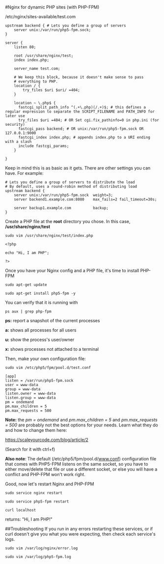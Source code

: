 #Nginx for dynamic PHP sites (with PHP-FPM)

/etc/nginx/sites-available/test.com

```
upstream backend { # Lets you define a group of servers
	server unix:/var/run/php5-fpm.sock;
}

server {
	listen 80;

	root /usr/share/nginx/test;
	index index.php;

	server_name test.com;
 
 	# We keep this block, because it doesn't make sense to pass
	# everything to PHP.
	location / {
		try_files $uri $uri/ =404;
	} 

	location ~ \.php$ {
	  fastcgi_split_path_info ^(.+\.php)(/.+)$; # this defines a regular expression to separate the SCRIPT_FILENAME and PATH_INFO for later use
	  try_files $uri =404; # OR Set cgi.fix_pathinfo=0 in php.ini (for security)
	  fastcgi_pass backend; # OR unix:/var/run/php5-fpm.sock OR 127.0.0.1:9000
	  fastcgi_index index.php; # appends index.php to a URI ending with a slash
	  include fastcgi_params;
	}

}
```

Keep in mind this is as basic as it gets. There are other settings you can have. For example:

```
# Lets you define a group of servers to distribute the load
# By default, uses a round-robin method of distributing load
upstream backend {
	server unix:/var/run/php5-fpm.sock 	weight=3;
	server backend1.example.com:8080	max_fails=2 fail_timeout=30s;

	server backup1.example.com 			backup;
}
```

Create a PHP file at the **root** directory you chose. In this case, **/usr/share/nginx/test**

```
sudo vim /usr/share/nginx/test/index.php
```

```
<?php

echo "Hi, I am PHP";

?>
```

Once you have your Nginx config and a PHP file, it's time to install PHP-FPM

```
sudo apt-get update
```

```
sudo apt-get install php5-fpm -y
```

You can verify that it is running with

```
ps aux | grep php-fpm
```

**ps:** report a snapshot of the current processes

**a:** shows all processes for all users

**u:** show the process's user/owner

**x:** shows processes not attached to a terminal

Then, make your own configuration file:

```
sudo vim /etc/php5/fpm/pool.d/test.conf
```

```
[app]
listen = /var/run/php5-fpm.sock
user = www-data
group = www-data
listen.owner = www-data
listen.group = www-data
pm = ondemand
pm.max_children = 5
pm.max_requests = 500
```

**Note:** the *pm = ondemand* and *pm.max_children = 5* and *pm.max_requests = 500* are probably not the best options for your needs. Learn what they do and how to change them here:

https://scaleyourcode.com/blog/article/2

(Search for it with ctrl+f)

**Also note**: The default (/etc/php5/fpm/pool.d/www.conf) configuration file that comes with PHP5-FPM listens on the same socket, so you have to either move/delete that file or use a different socket, or else you will have a conflict and PHP-FPM won't work right.

Good, now let's restart Nginx and PHP-FPM

```
sudo service nginx restart
```

```
sudo service php5-fpm restart
```

```
curl localhost
```

returns: "Hi, I am PHP!"

##Troubleshooting
If you run in any errors restarting these services, or if curl doesn't give you what you were expecting, then check each service's logs.

```
sudo vim /var/log/nginx/error.log
```

```
sudo vim /var/log/php5-fpm.log
```
